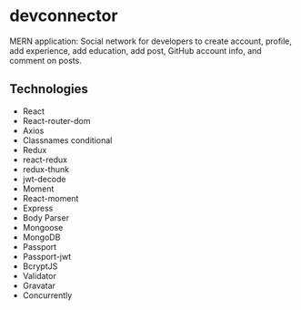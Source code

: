 # devconnector

MERN application: Social network for developers to create account, profile, add experience, add education, add post, GitHub account info, and comment on posts.


## Technologies

- React
- React-router-dom
- Axios
- Classnames conditional
- Redux
- react-redux
- redux-thunk
- jwt-decode
- Moment
- React-moment
- Express
- Body Parser
- Mongoose
- MongoDB
- Passport
- Passport-jwt
- BcryptJS
- Validator
- Gravatar
- Concurrently
